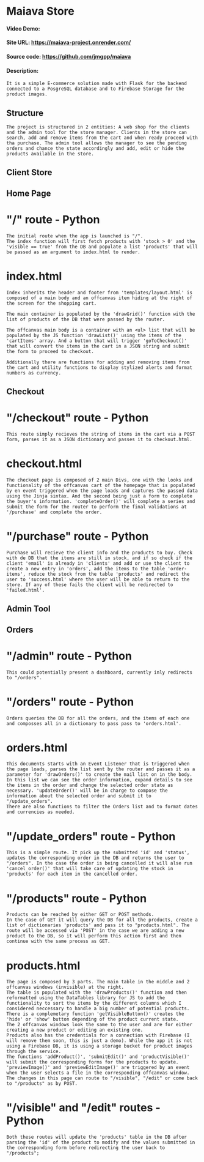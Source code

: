 # Maiava Store
#### Video Demo:
#### Site URL: https://maiava-project.onrender.com/
#### Source code: https://github.com/jmgpp/maiava
#### Description:
    It is a simple E-commerce solution made with Flask for the backend connected to a PosgreSQL database and to Firebase Storage for the product images.


## Structure
    The project is structured in 2 entities: A web shop for the clients and the admin tool for the store manager. Clients in the store can search, add and remove items from the cart and when ready proceed with tha purchase. The admin tool allows the manager to see the pending orders and chance the state accordingly and add, edit or hide the products available in the store.


## Client Store

## Home Page
# "/" route - Python
    The initial route when the app is launched is "/".
    The index function will first fetch products with 'stock > 0' and the 'visible == true' from the DB and populate a list 'products' that will be passed as an argument to index.html to render.

# index.html
    Index inherits the header and footer from 'templates/layout.html' is composed of a main body and an offcanvas item hiding at the right of the screen for the shopping cart.

    The main container is populated by the 'drawGrid()' function with the list of products of the DB that were passed by the router.
    
    The offcanvas main body is a container with an <ul> list that will be populated by the JS function 'drawList()' using the items of the 'cartItems' array. And a button that will trigger 'goToCheckout()' that will convert the items in the cart in a JSON string and submit the form to proceed to checkout.

    Additionally there are functions for adding and removing items from the cart and utility functions to display stylized alerts and format numbers as currency.

## Checkout
# "/checkout" route - Python
    This route simply recieves the string of items in the cart via a POST form, parses it as a JSON dictionary and passes it to checkout.html.

# checkout.html
    The checkout page is composed of 2 main Divs, one with the looks and functionality of the offcanvas cart of the homepage that is populated by en event triggered when the page loads and captures the passed data using the Jinja sintax. And the second being just a form to complete the buyer's information. 'completeOrder()' will complete a series and submit the form for the router to perform the final validations at '/purchase' and complete the order.

# "/purchase" route - Python
    Purchase will recieve the client info and the products to buy. Check with de DB that the items are still in stock, and if so check if the client 'email' is already in 'clients' and add or use the client to create a new entry in 'orders', add the items to the table 'order-items', reduce the stock from the table 'products' and redirect the user to 'success.html' where the user will be able to return to the store. If any of these fails the client will be redirected to 'failed.html'.


## Admin Tool

## Orders
# "/admin" route - Python
    This could potentially present a dashboard, currently inly redirects to "/orders".

 # "/orders" route - Python
    Orders queries the DB for all the orders, and the items of each one and composses all in a dictionary to pass pass to 'orders.html'.

# orders.html
    This documents starts with an Event Listener that is triggered when the page loads, parses the list sent by the router and passes it as a parameter for 'drawOrders()' to create the mail list on in the body.
    In this list we can see the order information, expand details to see the items in the order and change the selected order state as necessary. 'updateOrder()' will be in charge to compose the information about the selected order and submit it to "/update_orders".
    There are also functions to filter the Orders list and to format dates and currencies as needed.

# "/update_orders" route - Python
    This is a simple route. It pick up the submitted 'id' and 'status', updates the corresponding order in the DB and returns the user to "/orders". In the case the order is being cancelled it will alse run 'cancel_order()' that will take care of updating the stock in 'products' for each item in the cancelled order.
    
# "/products" route - Python
    Products can be reached by either GET or POST methods.
    In the case of GET it will query the DB for all the products, create a list of dictionaries 'products' and pass it to "products.html". The route will be accessed via 'POST' in the case we are adding a new product to the DB, so it will perform this action first and then continue with the same process as GET.

 # products.html
    The page is composed by 3 parts. The main table in the middle and 2 offcanvas windows (invisible) at the right.
    The table is populated with the 'drawProducts()' function and then reformatted using the DataTables library for JS to add the functionality to sort the items by the different columns which I considered neccessary to handle a big number of potential products. There is a complemetary function 'getVisibleButton()' creates the 'hide' or 'show' button depending of the product current state. 
    The 2 offcanvas windows look the same to the user and are for either creating a new product or editing an existing one.
    Products also has the credentials for a connection with Firebase (I will remove them soon, this is just a demo). While the app it is not using a Firebase DB, it is using a storage bucket for product images through the service.
    The functions 'addProduct()', 'submitEdit()' and 'productVisible()' will submit the corresponding forms for the products to update.
    'previewImage()' and 'previewEditImage()' are triggered by an event when the user selects a file in the corresponding offcanvas window.
    The changes in this page can route to "/visible", "/edit" or come back to "/products" as by POST.

 # "/visible" and "/edit" routes - Python
    Both these routes will update the 'products' table in the DB after parsing the 'id' of the product to modify and the values submitted in the corresponding form before redirecting the user back to "/products";
